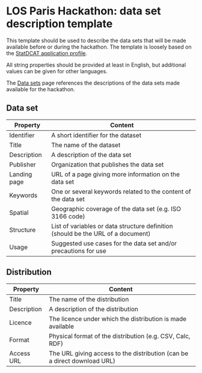 # LOS Paris Hackathon: data set description template #


This template should be used to describe the data sets that will be made available before or during the hackathon. The template is loosely based on the [StatDCAT application profile](https://joinup.ec.europa.eu/release/statdcat-ap-v100).

All string properties should be provided at least in English, but additional values can be given for other languages.

The [Data sets](datasets.md) page references the descriptions of the data sets made available for the hackathon.

## Data set

| Property     | Content |
|--------------|----|
| Identifier   | A short identifier for the dataset |
| Title        | The name of the dataset |
| Description  | A description of the data set |
| Publisher    | Organization that publishes the data set |
| Landing page | URL of a page giving more information on the data set |
| Keywords     | One or several keywords related to the content of the data set |
| Spatial      | Geographic coverage of the data set (e.g. ISO 3166 code) |
| Structure    | List of variables or data structure definition (should be the URL of a document) |
| Usage        | Suggested use cases for the data set and/or precautions for use |


## Distribution

| Property     | Content |
|--------------|----|
| Title        | The name of the distribution |
| Description  | A description of the distribution |
| Licence      | The licence under which the distribution is made available |
| Format       | Physical format of the distribution (e.g. CSV, Calc, RDF) |
| Access URL   | The URL giving access to the distribution (can be a direct download URL) |
